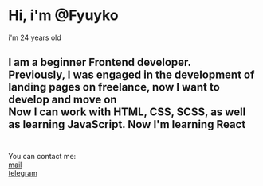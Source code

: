 # Hi, i'm @Fyuyko
i'm 24 years old

I am a beginner Frontend developer. 
<br>
Previously, I was engaged in the development of landing pages on freelance, now I want to develop and move on
<br>
Now I can work with HTML, CSS, SCSS, as well as learning JavaScript. Now I'm learning React
<br>
<br>
---
You can contact me:<br> 
[mail](1epova.aa@gmail.com "gmail") <br>
[telegram](https://t.me/fuyuko27 "telegram")




